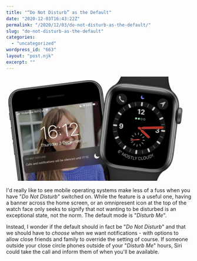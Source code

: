 ```yaml
---
title: "“Do Not Disturb” as the Default"
date: "2020-12-03T16:43:22Z"
permalink: "/2020/12/03/do-not-disturb-as-the-default/"
slug: "do-not-disturb-as-the-default"
categories:
  - "uncategorized"
wordpress_id: "663"
layout: "post.njk"
excerpt: ""
---
```


![](/wp-content/uploads/2020/12/ios_watchos_dnd.jpg?w=1024)

I'd really like to see mobile operating systems make less of a fuss when you have "_Do Not Disturb_" switched on. While the feature is a useful one, having a banner across the home screen, or an omnipresent icon at the top of the watch face only seeks to signify that not wanting to be disturbed is an exceptional state, not the norm. The default mode is "_Disturb Me_".

Instead, I wonder if the default should in fact be "_Do Not Disturb_" and that we should have to _choose_ when we want notifications - with options to allow close friends and family to override the setting of course. If someone outside your close circle phones outside of your "_Disturb Me_" hours, Siri could take the call and inform them of when you'll be available.
